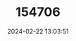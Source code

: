 ---
title: "154706"
category: "Scarus dubius"
draft: false
date: 2024-02-22 13:03:51
languages:
  English: ["Regal Parrot", "Regal Parrotfish"]
  French: ["Kakatoi Rouge"]
  Hawaiian: ["Lauia"]
---